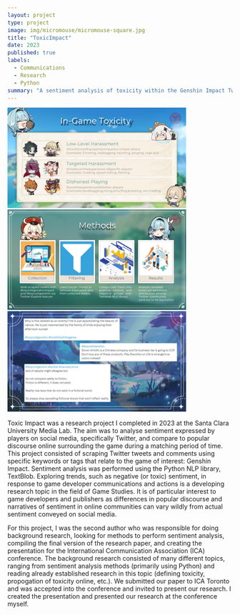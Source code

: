 ```yaml
---
layout: project
type: project
image: img/micromouse/micromouse-square.jpg
title: "ToxicImpact"
date: 2023
published: true
labels:
  - Communications
  - Research
  - Python
summary: "A sentiment analysis of toxicity within the Genshin Impact Twitter community"
---
```


<div class="text-center p-4">
  <img width="400px" src="../img/toxicimpact/toxicimpacttoxicity.png" class="img-thumbnail" >
  <img width="400px" src="../img/toxicimpact/toxicimpactmethods.png" class="img-thumbnail" >
  <img width="400px" src="../img/toxicimpact/toxicimpacttweets.png" class="img-thumbnail" >
</div>

Toxic Impact was a research project I completed in 2023 at the Santa Clara University Media Lab. The aim was to analyse sentiment expressed by players on social media, specifically Twitter, and compare to popular discourse online surrounding the game during a matching period of time. This project consisted of scraping Twitter tweets and comments using specific keywords or tags that relate to the game of interest: Genshin Impact. Sentiment analysis was performed using the Python NLP library, TextBlob. Exploring trends, such as negative (or toxic) sentiment, in response to game developer communications and actions is a developing research topic in the field of Game Studies. It is of particular interest to game developers and publishers as differences in popular discourse and narratives of sentiment in online communities can vary wildly from actual sentiment conveyed on social media.

For this project, I was the second author who was responsible for doing background research, looking for methods to perform sentiment analysis, compiling the final version of the research paper, and creating the presentation for the International Communication Association (ICA) conference. The background research consisted of many different topics, ranging from sentiment analysis methods (primarily using Python) and reading already established research in this topic (defining toxicity, propogation of toxicity online, etc.). We submitted our paper to ICA Toronto and was accepted into the conference and invited to present our research. I created the presentation and presented our research at the conference myself.
